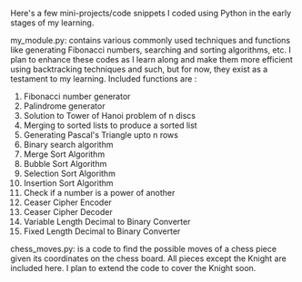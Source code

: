 Here's a few mini-projects/code snippets I coded using Python in the early stages of my learning. 

my_module.py: contains various commonly used techniques and functions like generating Fibonacci numbers, searching and sorting algorithms, etc. I plan to enhance these codes as I learn along and make them more efficient using backtracking techniques and such, but for now, they exist as a testament to my learning.
Included functions are : 
1. Fibonacci number generator
2. Palindrome generator
3. Solution to Tower of Hanoi problem of n discs
4. Merging to sorted lists to produce a sorted list
5. Generating Pascal's Triangle upto n rows
6. Binary search algorithm
7. Merge Sort Algorithm
8. Bubble Sort Algorithm
9. Selection Sort Algorithm
10. Insertion Sort Algorithm
11. Check if a number is a power of another
12. Ceaser Cipher Encoder
13. Ceaser Cipher Decoder
14. Variable Length Decimal to Binary Converter
15. Fixed Length Decimal to Binary Converter
    
chess_moves.py: is a code to find the possible moves of a chess piece given its coordinates on the chess board. All pieces except the Knight are included here. I plan to extend the code to cover the Knight soon.

